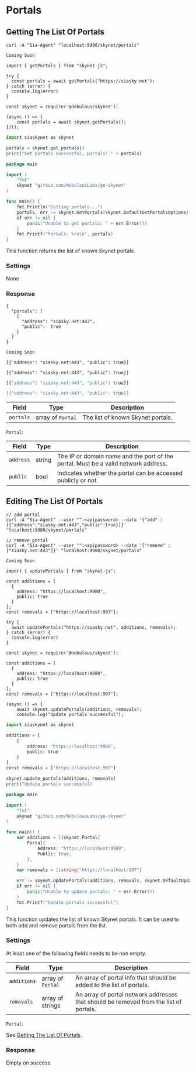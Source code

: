 # Portals

## Getting The List Of Portals

```shell--curl
curl -A "Sia-Agent" "localhost:9980/skynet/portals"
```

```shell--cli
Coming Soon
```

```javascript--browser
import { getPortals } from "skynet-js";

try {
  const portals = await getPortals("https://siasky.net");
} catch (error) {
  console.log(error)
}
```

```javascript--node
const skynet = require('@nebulous/skynet');

(async () => {
	const portals = await skynet.getPortals();
})();
```

```python
import siaskynet as skynet

portals = skynet.get_portals()
print("Get portals successful, portals: " + portals)
```

```go
package main

import (
	"fmt"
	skynet "github.com/NebulousLabs/go-skynet"
)

func main() {
	fmt.Println("Getting portals...")
	portals, err := skynet.GetPortals(skynet.DefaultGetPortalsOptions)
	if err != nil {
		panic("Unable to get portals: " + err.Error())
	}
	fmt.Printf("Portals: %+v\n", portals)
}
```

This function returns the list of known Skynet portals.

### Settings

None

### Response

```shell--curl
{
  "portals": [
    {
      "address": "siasky.net:443",
      "public":  true
    }
  ]
}
```

```shell--cli
Coming Soon
```

```javascript--browser
[{"address": "siasky.net:443", "public": true}]
```

```javascript--node
[{"address": "siasky.net:443", "public": true}]
```

```python
[{"address": "siasky.net:443", "public": true}]
```

```go
[{"address": "siasky.net:443", "public": true}]
```

Field | Type | Description
----- | ---- | -----------
`portals` | array of `Portal` | The list of known Skynet portals.

`Portal`:

Field | Type | Description
----- | ---- | -----------
`address` | string | The IP or domain name and the port of the portal. Must be a valid network address.
`public` | bool | Indicates whether the portal can be accessed publicly or not.

## Editing The List Of Portals

```shell--curl
// add portal
curl -A "Sia-Agent" --user "":<apipassword> --data '{"add" : [{"address":"siasky.net:443","public":true}]}' "localhost:9980/skynet/portals"

// remove portal
curl -A "Sia-Agent" --user "":<apipassword> --data '{"remove" : ["siasky.net:443"]}' "localhost:9980/skynet/portals"
```

```shell--cli
Coming Soon
```

```javascript--browser
import { updatePortals } from "skynet-js";

const additions = [
  {
    address: "https://localhost:9980",
    public: true
  }
];
const removals = ["https://localhost:997"];

try {
  await updatePortals("https://siasky.net", additions, removals);
} catch (error) {
  console.log(error)
}
```

```javascript--node
const skynet = require('@nebulous/skynet');

const additions = [
  {
    address: "https://localhost:9980",
    public: true
  }
];
const removals = ["https://localhost:997"];

(async () => {
	await skynet.updatePortals(additions, removals);
	console.log("Update portals successful");
```

```python
import siaskynet as skynet

additions = [
	{
		address: "https://localhost:9980",
		public: true
	}
]
const removals = ["https://localhost:997"]

skynet.update_portals(additions, removals)
print("Update portals successful)
```

```go
package main

import (
	"fmt"
	skynet "github.com/NebulousLabs/go-skynet"
)

func main() {
	var additions = []skynet.Portal{
		Portal{
			Address: "https://localhost:9980",
			Public: true,
		},
	}
	var removals = []string{"https://localhost:997"}

	err := skynet.UpdatePortals(additions, removals, skynet.DefaultUpdatePortalsOptions)
	if err != nil {
		panic("Unable to update portals: " + err.Error())
	}
	fmt.Printf("Update portals successful")
}
```

This function updates the list of known Skynet portals. It can be used to both
add and remove portals from the list.

### Settings

<aside class="warning">At least one of the following fields needs to be non empty.</aside>

Field | Type | Description
----- | ---- | -----------
`additions` | array of `Portal` | An array of portal info that should be added to the list of portals.
`removals` | array of strings | An array of portal network addresses that should be removed from the list of portals.

`Portal`:

See [Getting The List Of Portals](.#getting-the-list-of-portals).

### Response

Empty on success.
